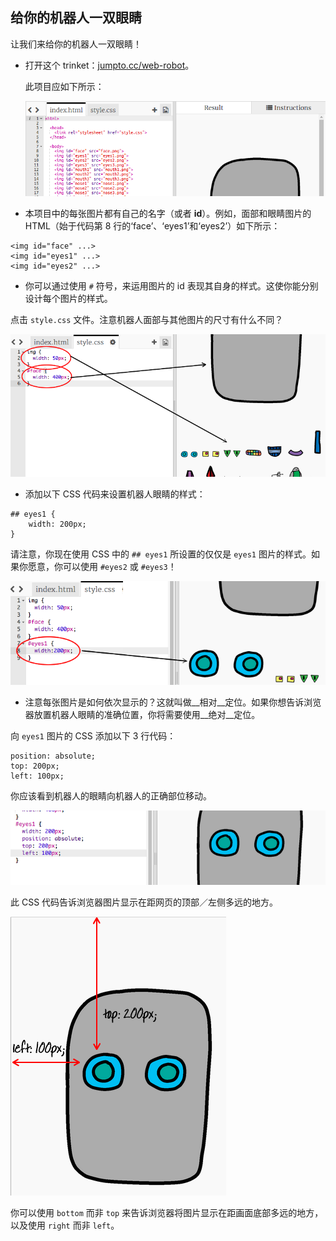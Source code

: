 ## 给你的机器人一双眼睛

让我们来给你的机器人一双眼睛！



+ 打开这个 trinket：<a href="http://jumpto.cc/web-robot" target="_blank">jumpto.cc/web-robot</a>。

    此项目应如下所示：

	![screenshot](images/robot-starter.png)

+ 本项目中的每张图片都有自己的名字（或者 __id__）。例如，面部和眼睛图片的 HTML（始于代码第 8 行的‘face’、‘eyes1’和‘eyes2’）如下所示：

```
<img id="face" ...>
<img id="eyes1" ...>
<img id="eyes2" ...>
```

+ 你可以通过使用 `#` 符号，来运用图片的 id 表现其自身的样式。这使你能分别设计每个图片的样式。

点击 `style.css` 文件。注意机器人面部与其他图片的尺寸有什么不同？

![screenshot](images/robot-id.png)

+ 添加以下 CSS 代码来设置机器人眼睛的样式：

```
## eyes1 {
    width: 200px;
}
```

请注意，你现在使用 CSS 中的 `## eyes1` 所设置的仅仅是 `eyes1` 图片的样式。如果你愿意，你可以使用 `#eyes2` 或 `#eyes3`！

![screenshot](images/robot-eyes-width.png)

+ 注意每张图片是如何依次显示的？这就叫做__相对__定位。如果你想告诉浏览器放置机器人眼睛的准确位置，你将需要使用__绝对__定位。

向 `eyes1` 图片的 CSS 添加以下 3 行代码：

```
position: absolute;
top: 200px;
left: 100px;
```

你应该看到机器人的眼睛向机器人的正确部位移动。

![screenshot](images/robot-eyes-position.png)

此 CSS 代码告诉浏览器图片显示在距网页的顶部／左侧多远的地方。

![screenshot](images/robot-eyes-position2.png)

你可以使用 `bottom` ​而非 `top` 来告诉浏览器将图片显示在距画面底部多远的地方，以及使用 `right` 而非 `left`。

